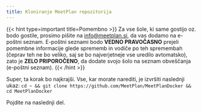 ```yaml
---
title: Kloniranje MeetPlan repozitorija
---
```


{{< hint type=important title=Pomembno >}}
Za vse šole, ki same gostijo oz. bodo gostile, prosimo pišite na info@meetplan.si, da vas dodamo na e-poštni seznam. E-poštni seznami bodo **VEDNO PRAVOČASNO** prejeli pomembne informacije glede sprememb in vodiče po teh spremembah (čeprav teh ne bo veliko, saj se bo najverjetneje vse uredilo avtomatsko), zato je **ZELO PRIPOROČENO**, da dodate svojo šolo na seznam obveščanja (e-poštni seznam).
{{< /hint >}}

Super, ta korak bo najkrajši. Vse, kar morate narediti, je izvršiti naslednji ukaz: `cd ~ && git clone https://github.com/MeetPlan/MeetPlanDocker && cd MeetPlanDocker`

Pojdite na naslednji del.

